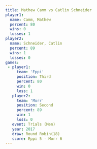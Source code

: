 ```yaml
---
title: Mathew Camm vs Catlin Schneider
player1:                 
  name: Camm, Mathew     
  percent: 80            
  wins: 0                
  losses: 1              
player2:                 
  name: Schneider, Catlin
  percent: 89            
  wins: 1                
  losses: 0              
games:
 - player1:         
     team: 'Eppi'   
     position: Third
     percent: 80    
     win: 0         
     loss: 1        
   player2:          
     team: 'Morr'    
     position: Second
     percent: 89     
     win: 1          
     loss: 0         
   event: Trials (Men)   
   year: 2017            
   draw: Round Robin(18) 
   score: Eppi 5 - Morr 6
---
```

